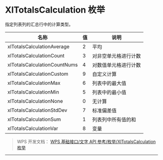 # XlTotalsCalculation 枚举

指定列表列的汇总行中的计算类型。

| 名称                         | 值  | 说明                 |
|------------------------------|-----|----------------------|
| xlTotalsCalculationAverage   | 2   | 平均                 |
| xlTotalsCalculationCount     | 3   | 对非空单元格进行计数 |
| xlTotalsCalculationCountNums | 4   | 对数值单元格进行计数 |
| xlTotalsCalculationCustom    | 9   | 自定义计算           |
| xlTotalsCalculationMax       | 6   | 列表中的最大值       |
| xlTotalsCalculationMin       | 5   | 列表中的最小值       |
| xlTotalsCalculationNone      | 0   | 无计算               |
| xlTotalsCalculationStdDev    | 7   | 标准偏差值           |
| xlTotalsCalculationSum       | 1   | 列表列中所有值的和   |
| xlTotalsCalculationVar       | 8   | 变量                 |

> WPS 开发文档： [WPS 基础接口/文字 API 参考/枚举/XlTotalsCalculation 枚举](https://qn.cache.wpscdn.cn/encs/doc/office_v19/topics/WPS%20%E5%9F%BA%E7%A1%80%E6%8E%A5%E5%8F%A3/%E6%96%87%E5%AD%97%20API%20%E5%8F%82%E8%80%83/%E6%9E%9A%E4%B8%BE/XlTotalsCalculation%20%E6%9E%9A%E4%B8%BE.html)

------------------------------------------------------------------------
